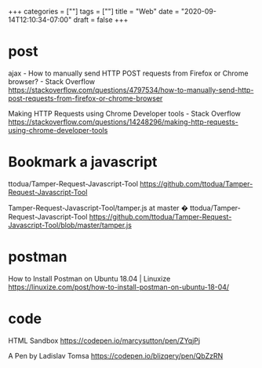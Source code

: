 +++
categories = [""]
tags = [""]
title = "Web"
date = "2020-09-14T12:10:34-07:00"
draft = false
+++

# post
ajax - How to manually send HTTP POST requests from Firefox or Chrome browser? - Stack Overflow
https://stackoverflow.com/questions/4797534/how-to-manually-send-http-post-requests-from-firefox-or-chrome-browser

Making HTTP Requests using Chrome Developer tools - Stack Overflow
https://stackoverflow.com/questions/14248296/making-http-requests-using-chrome-developer-tools

# Bookmark a javascript
ttodua/Tamper-Request-Javascript-Tool
https://github.com/ttodua/Tamper-Request-Javascript-Tool

Tamper-Request-Javascript-Tool/tamper.js at master � ttodua/Tamper-Request-Javascript-Tool
https://github.com/ttodua/Tamper-Request-Javascript-Tool/blob/master/tamper.js

# postman
How to Install Postman on Ubuntu 18.04 | Linuxize
https://linuxize.com/post/how-to-install-postman-on-ubuntu-18-04/

# code

HTML Sandbox
https://codepen.io/marcysutton/pen/ZYqjPj

A Pen by Ladislav Tomsa
https://codepen.io/blizqery/pen/QbZzRN
